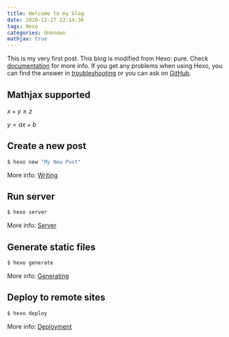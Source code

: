 ```yaml
---
title: Welcome to my blog
date: 2020-12-27 22:14:36
tags: Hexo
categories: Unknown
mathjax: true
---
```

This is my very first post. This blog is modified from Hexo: pure. Check [documentation](https://hexo.io/docs/) for more info. If you get any problems when using Hexo, you can find the answer in [troubleshooting](https://hexo.io/docs/troubleshooting.html) or you can ask on [GitHub](https://github.com/hexojs/hexo/issues).

## Mathjax supported

$x+y\geq z$

$y=ax+b$

## Create a new post

``` bash
$ hexo new "My New Post"
```

More info: [Writing](https://hexo.io/docs/writing.html)

## Run server

``` bash
$ hexo server
```

More info: [Server](https://hexo.io/docs/server.html)

## Generate static files

``` bash
$ hexo generate
```

More info: [Generating](https://hexo.io/docs/generating.html)

## Deploy to remote sites

``` bash
$ hexo deploy
```

More info: [Deployment](https://hexo.io/docs/one-command-deployment.html)
